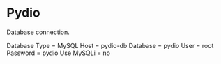 # Pydio

Database connection.

Database Type = MySQL
Host = pydio-db
Database = pydio
User = root
Password = pydio
Use MySQLi = no